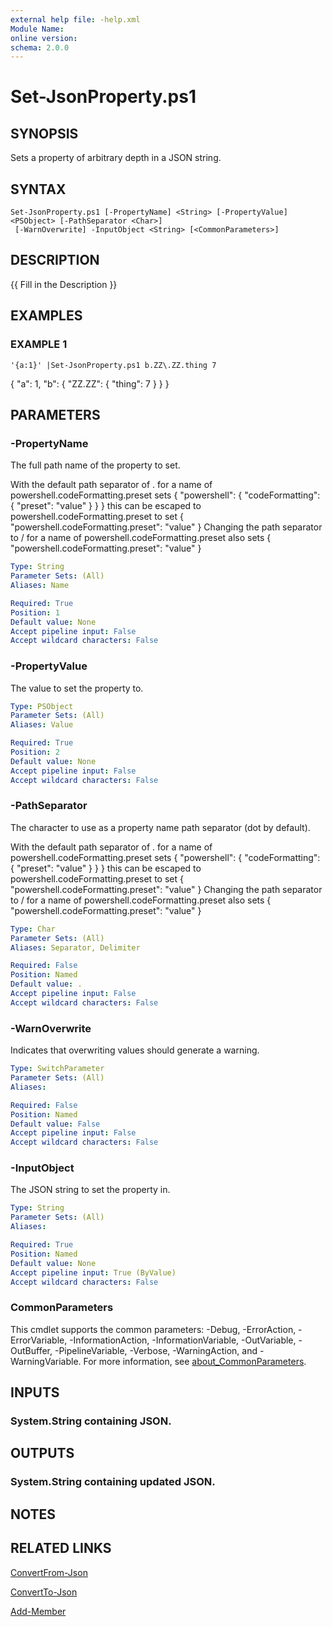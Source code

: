 ```yaml
---
external help file: -help.xml
Module Name:
online version:
schema: 2.0.0
---
```


# Set-JsonProperty.ps1

## SYNOPSIS
Sets a property of arbitrary depth in a JSON string.

## SYNTAX

```
Set-JsonProperty.ps1 [-PropertyName] <String> [-PropertyValue] <PSObject> [-PathSeparator <Char>]
 [-WarnOverwrite] -InputObject <String> [<CommonParameters>]
```

## DESCRIPTION
{{ Fill in the Description }}

## EXAMPLES

### EXAMPLE 1
```
'{a:1}' |Set-JsonProperty.ps1 b.ZZ\.ZZ.thing 7
```

{
	"a": 1,
	"b": {
			"ZZ.ZZ": {
				"thing": 7
			}
	}
}

## PARAMETERS

### -PropertyName
The full path name of the property to set.

With the default path separator of .
for a name of powershell.codeFormatting.preset sets
{ "powershell": { "codeFormatting": { "preset": "value" } } }
this can be escaped to powershell\.codeFormatting\.preset to set
{ "powershell.codeFormatting.preset": "value" }
Changing the path separator to / for a name of powershell.codeFormatting.preset also sets
{ "powershell.codeFormatting.preset": "value" }

```yaml
Type: String
Parameter Sets: (All)
Aliases: Name

Required: True
Position: 1
Default value: None
Accept pipeline input: False
Accept wildcard characters: False
```

### -PropertyValue
The value to set the property to.

```yaml
Type: PSObject
Parameter Sets: (All)
Aliases: Value

Required: True
Position: 2
Default value: None
Accept pipeline input: False
Accept wildcard characters: False
```

### -PathSeparator
The character to use as a property name path separator (dot by default).

With the default path separator of .
for a name of powershell.codeFormatting.preset sets
{ "powershell": { "codeFormatting": { "preset": "value" } } }
this can be escaped to powershell\.codeFormatting\.preset to set
{ "powershell.codeFormatting.preset": "value" }
Changing the path separator to / for a name of powershell.codeFormatting.preset also sets
{ "powershell.codeFormatting.preset": "value" }

```yaml
Type: Char
Parameter Sets: (All)
Aliases: Separator, Delimiter

Required: False
Position: Named
Default value: .
Accept pipeline input: False
Accept wildcard characters: False
```

### -WarnOverwrite
Indicates that overwriting values should generate a warning.

```yaml
Type: SwitchParameter
Parameter Sets: (All)
Aliases:

Required: False
Position: Named
Default value: False
Accept pipeline input: False
Accept wildcard characters: False
```

### -InputObject
The JSON string to set the property in.

```yaml
Type: String
Parameter Sets: (All)
Aliases:

Required: True
Position: Named
Default value: None
Accept pipeline input: True (ByValue)
Accept wildcard characters: False
```

### CommonParameters
This cmdlet supports the common parameters: -Debug, -ErrorAction, -ErrorVariable, -InformationAction, -InformationVariable, -OutVariable, -OutBuffer, -PipelineVariable, -Verbose, -WarningAction, and -WarningVariable. For more information, see [about_CommonParameters](http://go.microsoft.com/fwlink/?LinkID=113216).

## INPUTS

### System.String containing JSON.
## OUTPUTS

### System.String containing updated JSON.
## NOTES

## RELATED LINKS

[ConvertFrom-Json]()

[ConvertTo-Json]()

[Add-Member]()

